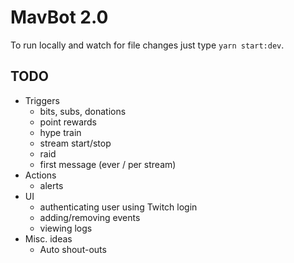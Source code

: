 # MavBot 2.0

To run locally and watch for file changes just type `yarn start:dev`.

## TODO

* Triggers
  * bits, subs, donations
  * point rewards
  * hype train
  * stream start/stop
  * raid
  * first message (ever / per stream)
* Actions
  * alerts
* UI
  * authenticating user using Twitch login
  * adding/removing events
  * viewing logs
* Misc. ideas
  * Auto shout-outs